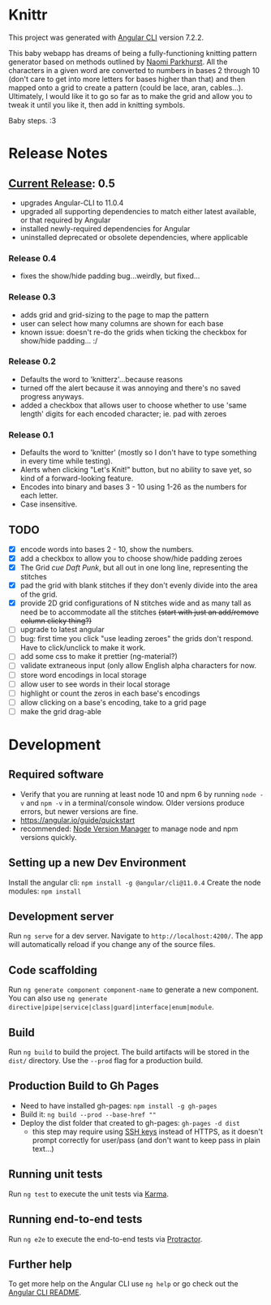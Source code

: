 # Knittr

This project was generated with [Angular CLI](https://github.com/angular/angular-cli) version 7.2.2.

This baby webapp has dreams of being a fully-functioning knitting pattern generator based on methods outlined by [Naomi Parkhurst](https://gannetdesigns.com/tag/secret-code-rewrite/).  All the characters in a given word are converted to numbers in bases 2 through 10 (don't care to get into more letters for bases higher than that) and then mapped onto a grid to create a pattern (could be lace, aran, cables...).  Ultimately, I would like it to go so far as to make the grid and allow you to tweak it until you like it, then add in knitting symbols.

Baby steps. :3

# Release Notes

## [Current Release](https://meldaravaniel.github.io/knittr): 0.5

* upgrades Angular-CLI to 11.0.4
* upgraded all supporting dependencies to match either latest available, or that required by Angular
* installed newly-required dependencies for Angular
* uninstalled deprecated or obsolete dependencies, where applicable

### Release 0.4
* fixes the show/hide padding bug...weirdly, but fixed...

### Release 0.3
* adds grid and grid-sizing to the page to map the pattern
* user can select how many columns are shown for each base
* known issue: doesn't re-do the grids when ticking the checkbox for show/hide padding... :/

### Release 0.2
* Defaults the word to 'knitterz'...because reasons
* turned off the alert because it was annoying and there's no saved progress anyways.
* added a checkbox that allows user to choose whether to use 'same length' digits for each encoded character; ie. pad with zeroes

### Release 0.1
* Defaults the word to 'knitter' (mostly so I don't have to type something in every time while testing).
* Alerts when clicking "Let's Knit!" button, but no ability to save yet, so kind of a forward-looking feature.
* Encodes into binary and bases 3 - 10 using 1-26 as the numbers for each letter.
* Case insensitive.

## TODO

- [X] encode words into bases 2 - 10, show the numbers.
- [X] add a checkbox to allow you to choose show/hide padding zeroes
- [X] The Grid *cue Daft Punk*, but all out in one long line, representing the stitches
- [X] pad the grid with blank stitches if they don't evenly divide into the area of the grid.
- [X] provide 2D grid configurations of N stitches wide and as many tall as need be to accommodate all the stitches ~~(start with just an add/remove column clicky thing?)~~
- [ ] upgrade to latest angular
- [ ] bug: first time you click "use leading zeroes" the grids don't respond.  Have to click/unclick to make it work.
- [ ] add some css to make it prettier (ng-material?)
- [ ] validate extraneous input (only allow English alpha characters for now.
- [ ] store word encodings in local storage
- [ ] allow user to see words in their local storage
- [ ] highlight or count the zeros in each base's encodings
- [ ] allow clicking on a base's encoding, take to a grid page
- [ ] make the grid drag-able

# Development

## Required software

* Verify that you are running at least node 10 and npm 6 by running `node -v` and `npm -v` in a terminal/console window. Older versions produce errors, but newer versions are fine.
* https://angular.io/guide/quickstart
* recommended: [Node Version Manager](https://github.com/coreybutler/nvm-windows/releases) to manage node and npm versions quickly.
## Setting up a new Dev Environment

Install the angular cli: `npm install -g @angular/cli@11.0.4`
Create the node modules: `npm install`

## Development server

Run `ng serve` for a dev server. Navigate to `http://localhost:4200/`. The app will automatically reload if you change any of the source files.

## Code scaffolding

Run `ng generate component component-name` to generate a new component. You can also use `ng generate directive|pipe|service|class|guard|interface|enum|module`.

## Build

Run `ng build` to build the project. The build artifacts will be stored in the `dist/` directory. Use the `--prod` flag for a production build.

## Production Build to Gh Pages

* Need to have installed gh-pages: `npm install -g gh-pages`
* Build it: `ng build --prod --base-href ""` 
* Deploy the dist folder that created to gh-pages: `gh-pages -d dist`
	* this step may require using [SSH keys](https://docs.github.com/en/free-pro-team@latest/github/authenticating-to-github/adding-a-new-ssh-key-to-your-github-account) instead of HTTPS, as it doesn't prompt correctly for user/pass (and don't want to keep pass in plain text...)

## Running unit tests

Run `ng test` to execute the unit tests via [Karma](https://karma-runner.github.io).

## Running end-to-end tests

Run `ng e2e` to execute the end-to-end tests via [Protractor](http://www.protractortest.org/).

## Further help

To get more help on the Angular CLI use `ng help` or go check out the [Angular CLI README](https://github.com/angular/angular-cli/blob/master/README.md).
